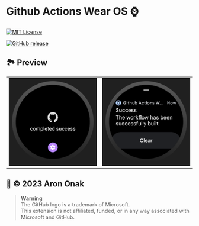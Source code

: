 # Github Actions Wear OS ⌚

[![MIT License](https://img.shields.io/badge/License-MIT-white.svg)](https://opensource.org/licenses/)

[![GitHub release](https://img.shields.io/github/v/release/arononak/github-actions-wear-os)](https://github.com/arononak/github-actions-wear-os/releases/latest)

## 🏞 Preview

|                                                                                              |                                                                                              |
|:--------------------------------------------------------------------------------------------:|:--------------------------------------------------------------------------------------------:|
| ![](https://github.com/arononak/github-actions-wear-os/blob/main/docs/preview1.png?raw=true) | ![](https://github.com/arononak/github-actions-wear-os/blob/main/docs/preview2.png?raw=true) |

## 📝 © 2023 Aron Onak

> **Warning**<br>
> The GitHub logo is a trademark of Microsoft.<br>
> This extension is not affiliated, funded, or in any way associated with Microsoft and GitHub.

